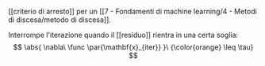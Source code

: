 [[criterio di arresto]] per un [[7 - Fondamenti di machine learning/4 - Metodi di discesa/metodo di discesa]].

Interrompe l'iterazione quando il [[residuo]] rientra in una certa soglia:
$$
\abs{ \nabla\ \func \par{\mathbf{x}_{iter}} }\ {\color{orange} \leq \tau}
$$
